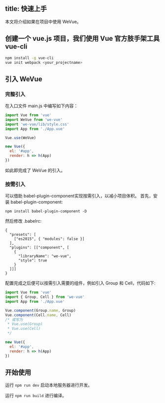 title: 快速上手
---
本文将介绍如果在项目中使用 WeVue。

## 创建一个 vue.js 项目，我们使用 Vue 官方肢手架工具 vue-cli
```bash
npm install -g vue-cli
vue init webpack <your_projectname>
```

## 引入 WeVue


### 完整引入

在入口文件 main.js 中编写如下内容：

```js
import Vue from 'vue'
import WeVue from 'we-vue'
import 'we-vue/lib/style.css'
import App from './App.vue'

Vue.use(WeVue)

new Vue({
  el: '#app',
  render: h => h(App)
})
```
如此即完成了 WeVue 的引入。

### 按需引入
可以借助 babel-plugin-component实现按需引入，以减小项目体积。
首先，安装 babel-plugin-component:

```shell
npm install babel-plugin-component -D
```

然后修改 .babelrc:

```
{
  "presets": [
    ["es2015", { "modules": false }]
  ],
  "plugins": [["component", [
    {
      "libraryName": "we-vue",
      "style": true
    }
  ]]]
}
```

配置完成之后便可以按需引入需要的组件，例如引入 Group 和 Cell，代码如下:

```js
import Vue from 'vue'
import { Group, Cell } from 'we-vue'
import App from './App.vue'

Vue.component(Group.name, Group)
Vue.component(Cell.name, Cell)
/* 或写为
 * Vue.use(Group)
 * Vue.use(Cell)
 */

new Vue({
  el: '#app',
  render: h => h(App)
})
```

## 开始使用

运行 `npm run dev` 启动本地服务器进行开发。

运行 `npm run build` 进行编译。
